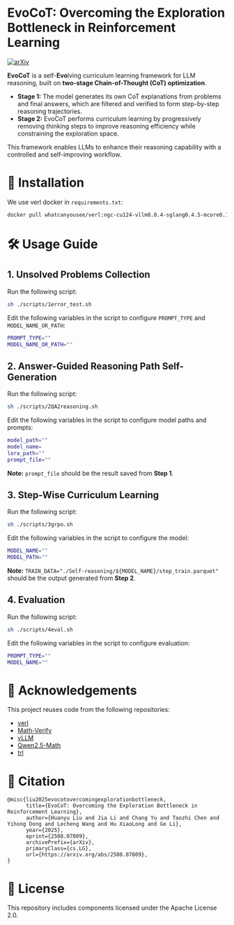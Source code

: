 # **EvoCoT**: Overcoming the Exploration Bottleneck in Reinforcement Learning

[![arXiv](https://img.shields.io/badge/arXiv-2405.16368-b31b1b.svg)](https://arxiv.org/abs/2508.07809)

**EvoCoT** is a self-**Evo**lving curriculum learning framework for LLM reasoning, built on **two-stage Chain-of-Thought (CoT) optimization**.

- **Stage 1:** The model generates its own CoT explanations from problems and final answers, which are filtered and verified to form step-by-step reasoning trajectories.  
- **Stage 2:** EvoCoT performs curriculum learning by progressively removing thinking steps to improve reasoning efficiency while constraining the exploration space.

This framework enables LLMs to enhance their reasoning capability with a controlled and self-improving workflow.

# 🧱 Installation

We use verl docker in `requirements.txt`:

```bash
docker pull whatcanyousee/verl:ngc-cu124-vllm0.8.4-sglang0.4.5-mcore0.12.0-te2.2
```

# 🛠️ Usage Guide

## 1. Unsolved Problems Collection

Run the following script:

```bash
sh ./scripts/1error_test.sh
````

Edit the following variables in the script to configure `PROMPT_TYPE` and `MODEL_NAME_OR_PATH`:

```bash
PROMPT_TYPE=""
MODEL_NAME_OR_PATH=""
```

## 2. Answer-Guided Reasoning Path Self-Generation

Run the following script:

```bash
sh ./scripts/2QA2reasoning.sh
````

Edit the following variables in the script to configure model paths and prompts:

```bash
model_path=""
model_name=
lora_path=""
prompt_file=""
```

**Note:** `prompt_file` should be the result saved from **Step 1**.

## 3. Step-Wise Curriculum Learning

Run the following script:

```bash
sh ./scripts/3grpo.sh
````

Edit the following variables in the script to configure the model:

```bash
MODEL_NAME=""
MODEL_PATH=""
```

**Note:**
`TRAIN_DATA="./Self-reasoning/${MODEL_NAME}/step_train.parquet"` should be the output generated from **Step 2**.

## 4. Evaluation

Run the following script:

```bash
sh ./scripts/4eval.sh
````

Edit the following variables in the script to configure evaluation:

```bash
PROMPT_TYPE=""
MODEL_NAME=""
```

# 🤝 Acknowledgements

This project reuses code from the following repositories:

* [verl](https://github.com/volcengine/verl)
* [Math-Verify](https://github.com/huggingface/Math-Verify)
* [vLLM](https://github.com/vllm-project/vllm)
* [Qwen2.5-Math](https://github.com/QwenLM/Qwen2.5-Math)
* [trl](https://github.com/huggingface/trl)

# 📜 Citation

```
@misc{liu2025evocotovercomingexplorationbottleneck,
      title={EvoCoT: Overcoming the Exploration Bottleneck in Reinforcement Learning}, 
      author={Huanyu Liu and Jia Li and Chang Yu and Taozhi Chen and Yihong Dong and Lecheng Wang and Hu XiaoLong and Ge Li},
      year={2025},
      eprint={2508.07809},
      archivePrefix={arXiv},
      primaryClass={cs.LG},
      url={https://arxiv.org/abs/2508.07809}, 
}
```

# 📄 License

This repository includes components licensed under the Apache License 2.0.

